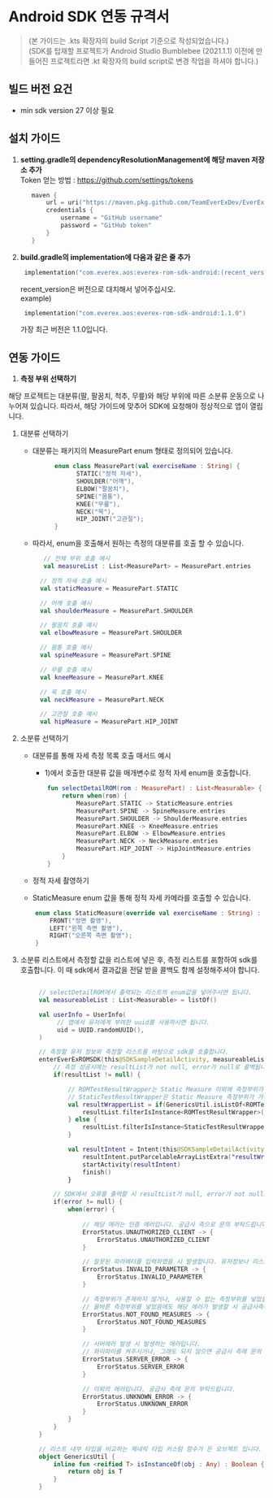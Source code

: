 # Android SDK 연동 규격서

> (본 가이드는 .kts 확장자의 build Script 기준으로 작성되었습니다.)  
> (SDK를 탑재할 프로젝트가 Android Studio Bumblebee (2021.1.1) 이전에 만들어진 프로젝트라면 .kt 확장자의 build script로 변경 작업을 하셔야 합니다.)

## 빌드 버전 요건
- min sdk version 27 이상 필요

## 설치 가이드

1. **setting.gradle의 dependencyResolutionManagement에 해당 maven 저장소 추가**
   <br>Token 얻는 방법 : https://github.com/settings/tokens

   ```kotlin
      maven {
          url = uri("https://maven.pkg.github.com/TeamEverExDev/EverExROMSDKAndroid")
          credentials {
              username = "GitHub username"
              password = "GitHub token"
          }
      }
   ```

2. **build.gradle의 implementation에 다음과 같은 줄 추가**

   ```kotlin
    implementation("com.everex.aos:everex-rom-sdk-android:(recent_version)")
   ```
   recent_version은 버전으로 대치해서 넣어주십시오.
   <br>example) 
   ```kotlin
    implementation("com.everex.aos:everex-rom-sdk-android:1.1.0")
   ```
   가장 최근 버전은 1.1.0입니다.
   

## 연동 가이드

1. **측정 부위 선택하기**

해당 프로젝트는 대분류(팔, 팔꿈치, 척추, 무릎)와 해당 부위에 따른 소분류 운동으로 나누어져 있습니다. 따라서, 해당 가이드에 맞추어 SDK에 요청해야 정상적으로 앱이 열립니다.

1) 대분류 선택하기
   - 대분류는 패키지의 MeasurePart enum 형태로 정의되어 있습니다.
      ```kotlin
            enum class MeasurePart(val exerciseName : String) {
                  STATIC("정적 자세"),
                  SHOULDER("어깨"),
                  ELBOW("팔꿈치"),
                  SPINE("몸통"),
                  KNEE("무릎"),
                  NECK("목"),
                  HIP_JOINT("고관절");
            }
      ```
   - 따라서, enum을 호출해서 원하는 측정의 대분류를 호출 할 수 있습니다.
      ```kotlin
         // 전체 부위 호출 예시
         val measureList : List<MeasurePart> = MeasurePart.entries 
     
        // 정적 자세 호출 예시
        val staticMeasure = MeasurePart.STATIC
     
        // 어깨 호출 예시
        val shoulderMeasure = MeasurePart.SHOULDER
     
        // 팔꿈치 호출 예시
        val elbowMeasure = MeasurePart.SHOULDER

        // 몸통 호출 예시
        val spineMeasure = MeasurePart.SPINE
     
        // 무릎 호출 예시
        val kneeMeasure = MeasurePart.KNEE
     
        // 목 호출 예시
        val neckMeasure = MeasurePart.NECK
     
        // 고관절 호출 예시
        val hipMeasure = MeasurePart.HIP_JOINT
      ```

2) 소분류 선택하기
   * 대분류를 통해 자세 측정 목록 호출 매서드 예시
     - 1)에서 호출한 대분류 값을 매개변수로 정적 자세 enum을 호출합니다.
     ```kotlin
         fun selectDetailROM(rom : MeasurePart) : List<Measurable> {
             return when(rom) {
                 MeasurePart.STATIC -> StaticMeasure.entries
                 MeasurePart.SPINE -> SpineMeasure.entries
                 MeasurePart.SHOULDER -> ShoulderMeasure.entries
                 MeasurePart.KNEE -> KneeMeasure.entries
                 MeasurePart.ELBOW -> ElbowMeasure.entries
                 MeasurePart.NECK -> NeckMeasure.entries
                 MeasurePart.HIP_JOINT -> HipJointMeasure.entries
             }
         }
     ```

   * 정적 자세 촬영하기
    - StaticMeasure enum 값을 통해 정적 자세 카메라를 호출할 수 있습니다. 
    ```kotlin
        enum class StaticMeasure(override val exerciseName : String) : StaticMeasurable, StaticWrapperTransformable {
            FRONT("정면 촬영"),
            LEFT("왼쪽 측면 촬영"),
            RIGHT("오른쪽 측면 촬영");
        }

    ```




3) 소분류 리스트에서 측정할 값을 리스트에 넣은 후, 측정 리스트를 포함하여 sdk를 호출합니다.
   이 때 sdk에서 결과값을 전달 받을 콜백도 함께 설정해주셔야 합니다.
   ```kotlin

        // selectDetailROM에서 출력되는 리스트의 enum값을 넣어주시면 됩니다.
        val measureableList : List<Measurable> = listOf()

        val userInfo = UserInfo(
             // 앱에서 유저에게 부여한 uuid를 사용하시면 됩니다.
             uid = UUID.randomUUID(),
        )

        // 측정할 유저 정보와 측정할 리스트를 바탕으로 sdk를 호출합니다.
        enterEverExROMSDK(this@SDKSampleDetailActivity, measureableList, userInfo) { resultList, error ->
            // 측정 성공시에는 resultList가 not null, error가 null로 콜백됩니다.
            if(resultList != null) {

                // ROMTestResultWrapper는 Static Measure 이외에 측정부위가 가지는 결과 데이터 타입입니다.
                // StaticTestResultWrapper은 Static Measure 측정부위가 가지는 결과 데이터 타입입니다.
                val resultWrapperList = if(GenericsUtil.isListOf<ROMTestResultWrapper>(resultList)) {
                    resultList.filterIsInstance<ROMTestResultWrapper>()
                } else {
                    resultList.filterIsInstance<StaticTestResultWrapper>()
                }

                val resultIntent = Intent(this@SDKSampleDetailActivity, SDKSampleResultActivity :: class.java)
                    resultIntent.putParcelableArrayListExtra("resultWrapper", ArrayList(resultWrapperList))
                    startActivity(resultIntent)
                    finish()
                }

            // SDK에서 오류를 출력할 시 resultList가 null, error가 not null로 콜백됩니다.
            if(error != null) { 
                when(error) {
                    
                    // 해당 에러는 인증 에러입니다. 공급사 측으로 문의 부탁드립니다.
                    ErrorStatus.UNAUTHORIZED_CLIENT -> {
                        ErrorStatus.UNAUTHORIZED_CLIENT
                    }
   
                    // 잘못된 파라메터를 입력하였을 시 발생합니다. 유저정보나 리스트의 값을 확인 후 재호출을 시도하십시오.
                    ErrorStatus.INVALID_PARAMETER -> {
                        ErrorStatus.INVALID_PARAMETER
                    }
   
                    // 측정부위가 존재하지 않거나, 사용할 수 없는 측정부위를 넣었을 시 발생합니다.
                    // 올바른 측정부위를 넣었음에도 해당 에러가 발생할 시 공급사측에 문의 부탁드립니다.
                    ErrorStatus.NOT_FOUND_MEASURES -> {
                        ErrorStatus.NOT_FOUND_MEASURES
                    }
   
                    // 서버에러 발생 시 발생하는 에러입니다.
                    // 와이파이를 켜주시거나, 그래도 되지 않으면 공급사 측에 문의 부탁드립니다.
                    ErrorStatus.SERVER_ERROR -> {
                        ErrorStatus.SERVER_ERROR
                    }
   
                    // 이외의 에러입니다. 공급사 측에 문의 부탁드립니다.
                    ErrorStatus.UNKNOWN_ERROR -> {
                        ErrorStatus.UNKNOWN_ERROR
                    }
                }
            }
        }
   
        // 리스트 내부 타입을 비교하는 제네릭 타입 커스텀 함수가 든 오브젝트 입니다. 결과 매핑에 필요 시 사용하세요.
        object GenericsUtil {
            inline fun <reified T> isInstanceOf(obj : Any) : Boolean {
                return obj is T
            }
        }

   ```
